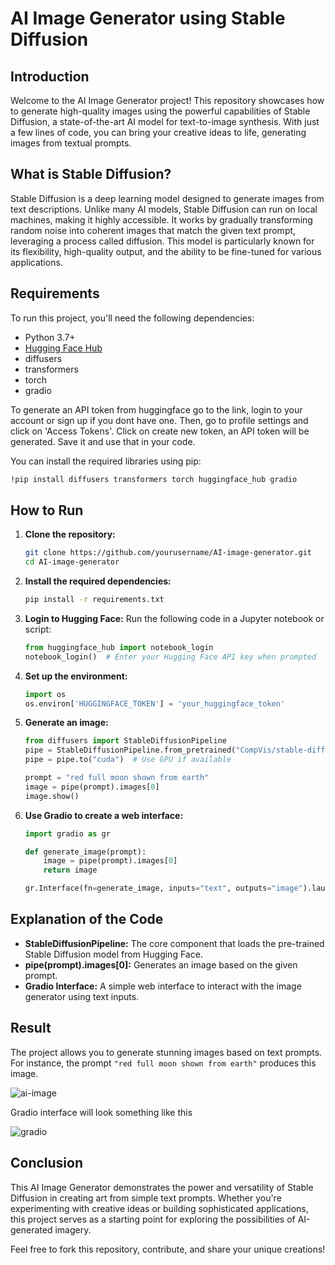 # AI Image Generator using Stable Diffusion

## Introduction

Welcome to the AI Image Generator project! This repository showcases how to generate high-quality images using the powerful capabilities of Stable Diffusion, a state-of-the-art AI model for text-to-image synthesis. With just a few lines of code, you can bring your creative ideas to life, generating images from textual prompts.

## What is Stable Diffusion?

Stable Diffusion is a deep learning model designed to generate images from text descriptions. Unlike many AI models, Stable Diffusion can run on local machines, making it highly accessible. It works by gradually transforming random noise into coherent images that match the given text prompt, leveraging a process called diffusion. This model is particularly known for its flexibility, high-quality output, and the ability to be fine-tuned for various applications.

## Requirements

To run this project, you'll need the following dependencies:

- Python 3.7+
- [Hugging Face Hub](https://huggingface.co/)
- diffusers
- transformers
- torch
- gradio

To generate an API token from huggingface go to the link, login to your account or sign up if you dont have one. Then, go to profile settings and click on 'Access Tokens'. Click on create new token, an API token will be generated. Save it and use that in your code. 

You can install the required libraries using pip:

```bash
!pip install diffusers transformers torch huggingface_hub gradio
```

## How to Run

1. **Clone the repository:**
   ```bash
   git clone https://github.com/yourusername/AI-image-generator.git
   cd AI-image-generator
   ```

2. **Install the required dependencies:**
   ```bash
   pip install -r requirements.txt
   ```

3. **Login to Hugging Face:**
   Run the following code in a Jupyter notebook or script:
   ```python
   from huggingface_hub import notebook_login
   notebook_login()  # Enter your Hugging Face API key when prompted
   ```

4. **Set up the environment:**
   ```python
   import os
   os.environ['HUGGINGFACE_TOKEN'] = 'your_huggingface_token'
   ```

5. **Generate an image:**
   ```python
   from diffusers import StableDiffusionPipeline
   pipe = StableDiffusionPipeline.from_pretrained("CompVis/stable-diffusion-v1-4", use_auth_token=True)
   pipe = pipe.to("cuda")  # Use GPU if available

   prompt = "red full moon shown from earth"
   image = pipe(prompt).images[0]
   image.show()
   ```

6. **Use Gradio to create a web interface:**
   ```python
   import gradio as gr

   def generate_image(prompt):
       image = pipe(prompt).images[0]
       return image

   gr.Interface(fn=generate_image, inputs="text", outputs="image").launch()
   ```

## Explanation of the Code

- **StableDiffusionPipeline:** The core component that loads the pre-trained Stable Diffusion model from Hugging Face.
- **pipe(prompt).images[0]:** Generates an image based on the given prompt.
- **Gradio Interface:** A simple web interface to interact with the image generator using text inputs.

## Result

The project allows you to generate stunning images based on text prompts. For instance, the prompt `"red full moon shown from earth"` produces this image.

![ai-image](https://github.com/user-attachments/assets/c2b59752-3a76-4f72-a226-dd5d1fef35a6)

Gradio interface will look something like this

![gradio](https://github.com/user-attachments/assets/738e7c4c-ab51-4f9c-af95-adca01bdcf3c)

## Conclusion

This AI Image Generator demonstrates the power and versatility of Stable Diffusion in creating art from simple text prompts. Whether you're experimenting with creative ideas or building sophisticated applications, this project serves as a starting point for exploring the possibilities of AI-generated imagery.

Feel free to fork this repository, contribute, and share your unique creations!
